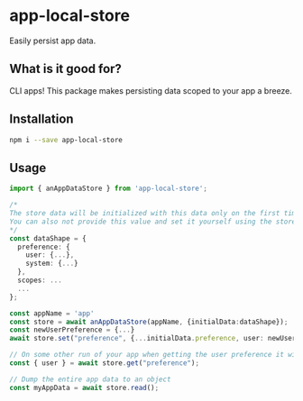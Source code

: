# app-local-store
Easily persist app data.

## What is it good for?
CLI apps! 
This package makes persisting data scoped to your app a breeze.
## Installation
```bash
npm i --save app-local-store
```

## Usage
```typescript
import { anAppDataStore } from 'app-local-store';

/* 
The store data will be initialized with this data only on the first time a store is created.
You can also not provide this value and set it yourself using the store "write" method.
*/
const dataShape = {
  preference: {
    user: {...},
    system: {...}
  },
  scopes: ...
  ...
};

const appName = 'app'
const store = await anAppDataStore(appName, {initialData:dataShape});
const newUserPreference = {...}
await store.set("preference", {...initialData.preference, user: newUserPreference})

// On some other run of your app when getting the user preference it will be equal to "newUserPreference"
const { user } = await store.get("preference");

// Dump the entire app data to an object
const myAppData = await store.read();
```
